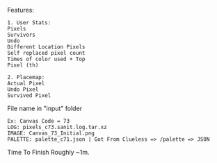 Features:
```
1. User Stats:
Pixels
Survivors
Undo
Different Location Pixels
Self replaced pixel count
Times of color used + Top
Pixel (th)

2. Placemap:
Actual Pixel
Undo Pixel
Survived Pixel
```

File name in "input" folder
```
Ex: Canvas Code = 73
LOG: pixels_c73.sanit.log.tar.xz
IMAGE: Canvas_73_Initial.png
PALETTE: palette_c71.json | Got From Clueless => /palette => JSON
```

Time To Finish Roughly ~1m.
